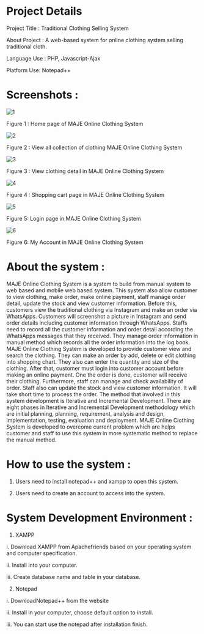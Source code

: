 # Project Details 

Project Title :	Traditional Clothing Selling System

About Project :	A web-based system for online clothing system selling traditional cloth.

Language Use :	PHP, Javascript-Ajax

Platform Use:	Notepad++


# Screenshots :
 
 ![1](https://user-images.githubusercontent.com/39667828/49346558-65b7af00-f6cf-11e8-82f2-a516442f6908.png)
 
Figure 1 : Home page of MAJE Online Clothing System
 
 ![2](https://user-images.githubusercontent.com/39667828/49346559-66504580-f6cf-11e8-810b-040c79651de8.png)
 
Figure 2 : View all collection of clothing MAJE Online Clothing System

 ![3](https://user-images.githubusercontent.com/39667828/49346560-66504580-f6cf-11e8-94ae-2025db88a424.png)
 
Figure 3 : View clothing detail in MAJE Online Clothing System

![4](https://user-images.githubusercontent.com/39667828/49346561-66e8dc00-f6cf-11e8-97f8-0547ed87ff7f.png)

Figure 4 : Shopping cart page in MAJE Online Clothing System

![5](https://user-images.githubusercontent.com/39667828/49346562-67817280-f6cf-11e8-9011-040f655416ee.png)

Figure 5: Login page in MAJE Online Clothing System
 
 ![6](https://user-images.githubusercontent.com/39667828/49346556-65b7af00-f6cf-11e8-9188-b05cc43b020b.png)
 
Figure 6: My Account in MAJE Online Clothing System

# About the system :
MAJE Online Clothing System is a system to build from manual system to web based and mobile web based system. This system also allow customer to view clothing, make order, make online payment, staff manage order detail, update the stock and view customer information. Before this, customers view the traditional clothing via Instagram and make an order via WhatsApps. Customers will screenshot a picture in Instagram and send order details including customer information through WhatsApps. Staffs need to record all the customer information and order detail according the WhatsApps messages that they received. They manage order information in manual method which records all the order information into the log book. MAJE Online Clothing System is developed to provide customer view and search the clothing. They can make an order by add, delete or edit clothing into shopping chart. They also can enter the quantity and size of the clothing. After that, customer must login into customer account before making an online payment. One the order is done, customer will receive their clothing. Furthermore, staff can manage and check availability of order. Staff also can update the stock and view customer information. It will take short time to process the order. The method that involved in this system development is Iterative and Incremental Development. There are eight phases in Iterative and Incremental Development methodology which are initial planning, planning, requirement, analysis and design, implementation, testing, evaluation and deployment.  MAJE Online Clothing System is developed to overcome current problem which are helps customer and staff to use this system in more systematic method to replace the manual method. 

# How to use the system :
1.	Users need to install notepad++ and  xampp to open this system.

2.	Users need to create an account to access into the system.

# System Development Environment :

1.	XAMPP

i.	Download XAMPP from Apachefriends based on your operating system and computer specification.

ii.	Install into your computer.

iii.	Create database name and table in your database.

2.	Notepad

i.	DownloadNotepad++ from the website

ii.	Install in your computer, choose default option to install.

iii.	You can start use the notepad after installation finish.

